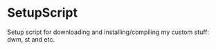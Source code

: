 # SetupScript
Setup script for downloading and installing/compiling my custom stuff: dwm, st and etc.
